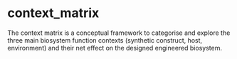 # context_matrix
The context matrix is a conceptual framework to categorise and explore the three main biosystem function contexts (synthetic construct, host, environment) and their net effect on the designed engineered biosystem.
